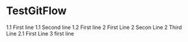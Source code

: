 # TestGitFlow

1.1 First line
1.1 Second line
1.2 First line
2 First Line
2 Secon Line
2 Third Line
2.1 First Line
3 first line